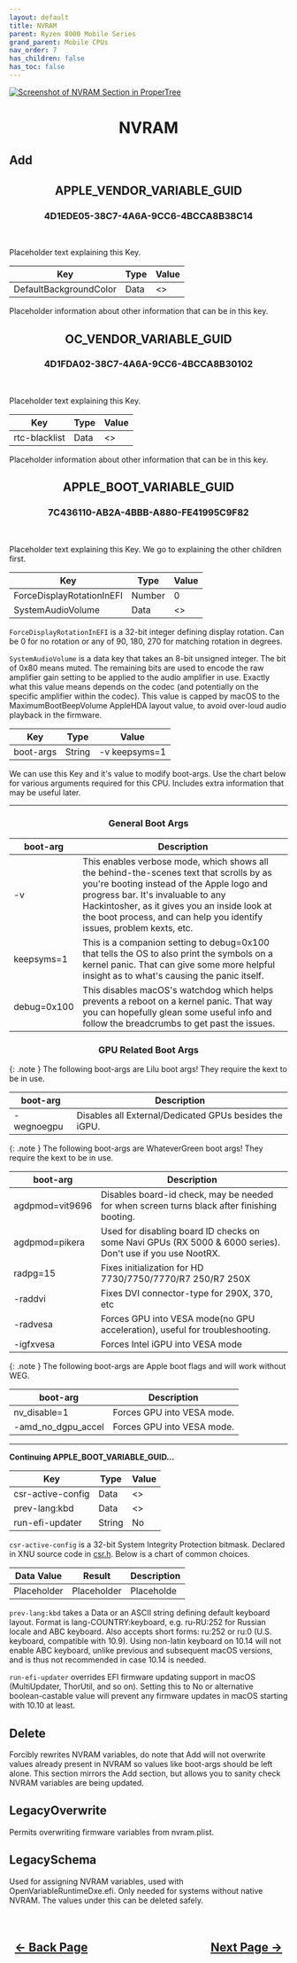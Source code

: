 ```yaml
---
layout: default
title: NVRAM
parent: Ryzen 8000 Mobile Series
grand_parent: Mobile CPUs
nav_order: 7
has_children: false
has_toc: false
---
```


<style>
  .navigation-container {
    display: flex;
    justify-content: space-between;
    align-items: center;
    width: 100%;
  }
  
  .nav-button {
    margin: 10px;
  }

  .section-title{
    text-align: center
  }

  .key-title{
    text-align: left
  }

  .key-entry{
    text-align: center
  }
</style>

<a align="center" href=""><img src="../../../../assets/" alt="Screenshot of NVRAM Section in ProperTree"></a>

<h1 class="section-title">NVRAM</h1>

<h2 class="key-title">Add</h2>

<h2 class="key-entry">APPLE_VENDOR_VARIABLE_GUID</h2>
<h3 class="key-entry">4D1EDE05-38C7-4A6A-9CC6-4BCCA8B38C14</h3>
<br>

Placeholder text explaining this Key.

| Key | Type | Value |
| --- | --- | --- |
| DefaultBackgroundColor | Data | <> |

Placeholder information about other information that can be in this key.

<h2 class="key-entry">OC_VENDOR_VARIABLE_GUID</h2>
<h3 class="key-entry">4D1FDA02-38C7-4A6A-9CC6-4BCCA8B30102</h3>
<br>

Placeholder text explaining this Key.

| Key | Type | Value |
| --- | --- | --- |
| rtc-blacklist | Data | <> |

Placeholder information about other information that can be in this key.

<h2 class="key-entry">APPLE_BOOT_VARIABLE_GUID</h2>
<h3 class="key-entry">7C436110-AB2A-4BBB-A880-FE41995C9F82</h3>
<br>

Placeholder text explaining this Key. We go to explaining the other children first.

| Key | Type | Value |
| --- | --- | --- |
| ForceDisplayRotationInEFI | Number | 0 |
| SystemAudioVolume | Data | <> |

``ForceDisplayRotationInEFI`` is a 32-bit integer defining display rotation. Can be 0 for no rotation or any of 90, 180, 270 for matching rotation in degrees.

``SystemAudioVolume`` is a data key that takes an 8-bit unsigned integer. The bit of 0x80 means muted. The remaining bits are used to encode the raw amplifier gain setting to be applied to the audio amplifier in use. Exactly what this value means depends on the codec (and potentially on the specific amplifier within the codec). This value is capped by macOS to the MaximumBootBeepVolume AppleHDA layout value, to avoid over-loud audio playback in the firmware.
<br>

| Key | Type | Value |
| ----- | ----- | ----- |
| boot-args | String | -v keepsyms=1 |

We can use this Key and it's value to modify boot-args. Use the chart below for various arguments required for this CPU. Includes extra information that may be useful later.

<hr>
<h3 class="key-entry">General Boot Args</h3>

| boot-arg | Description | 
| ----- | ----- |
| -v | This enables verbose mode, which shows all the behind-the-scenes text that scrolls by as you're booting instead of the Apple logo and progress bar. It's invaluable to any Hackintosher, as it gives you an inside look at the boot process, and can help you identify issues, problem kexts, etc. |
| keepsyms=1 | This is a companion setting to debug=0x100 that tells the OS to also print the symbols on a kernel panic. That can give some more helpful insight as to what's causing the panic itself. |
| debug=0x100 | This disables macOS's watchdog which helps prevents a reboot on a kernel panic. That way you can hopefully glean some useful info and follow the breadcrumbs to get past the issues. |

<h3 class="key-entry">GPU Related Boot Args</h3>

{: .note }
The following boot-args are Lilu boot args! They require the kext to be in use.

| boot-arg | Description |
| ----- | ----- |
| -wegnoegpu | Disables all External/Dedicated GPUs besides the iGPU. |

{: .note }
The following boot-args are WhateverGreen boot args! They require the kext to be in use.

| boot-arg | Description | 
| ----- | ----- |
| agdpmod=vit9696 | Disables board-id check, may be needed for when screen turns black after finishing booting. |
| agdpmod=pikera | Used for disabling board ID checks on some Navi GPUs (RX 5000 & 6000 series). Don't use if you use NootRX. |
| radpg=15 | Fixes initialization for HD 7730/7750/7770/R7 250/R7 250X |
| -raddvi | Fixes DVI connector-type for 290X, 370, etc |
| -radvesa | Forces GPU into VESA mode(no GPU acceleration), useful for troubleshooting. |
| -igfxvesa | Forces Intel iGPU into VESA mode |

{: .note }
The following boot-args are Apple boot flags and will work without WEG.

| boot-arg | Description | 
| ----- | ----- |
| nv_disable=1 | Forces GPU into VESA mode. |
| -amd_no_dgpu_accel | Forces GPU into VESA mode. |

<hr>
<b>Continuing APPLE_BOOT_VARIABLE_GUID...</b>
<br>

| Key | Type | Value |
| --- | --- | --- |
| csr-active-config | Data | <> |
| prev-lang:kbd | Data | <> |
| run-efi-updater | String | No |

``csr-active-config`` is a 32-bit System Integrity Protection bitmask. Declared in XNU source code in [csr.h](https://raw.githubusercontent.com/apple-oss-distributions/xnu/main/bsd/sys/csr.h). Below is a chart of common choices.

| Data Value | Result | Description |
| --- | --- | --- |
| Placeholder | Placeholder | Placeholde |

``prev-lang:kbd`` takes a Data or an ASCII string defining default keyboard layout. Format is lang-COUNTRY:keyboard, e.g. ru-RU:252 for Russian locale and ABC keyboard. Also accepts short forms:
ru:252 or ru:0 (U.S. keyboard, compatible with 10.9). Using non-latin keyboard on 10.14 will not enable ABC keyboard, unlike previous and subsequent macOS versions, and is thus not recommended in case 10.14 is needed.

``run-efi-updater`` overrides EFI firmware updating support in macOS (MultiUpdater, ThorUtil, and so on). Setting this to No or alternative boolean-castable value will prevent any firmware updates in macOS starting with 10.10 at least.

<h2 class="key-title">Delete</h2>

Forcibly rewrites NVRAM variables, do note that Add will not overwrite values already present in NVRAM so values like boot-args should be left alone. This section mirrors the Add section, but allows you to sanity check NVRAM variables are being updated.

<h2 class="key-title">LegacyOverwrite</h2>

Permits overwriting firmware variables from nvram.plist.

<h2 class="key-title">LegacySchema</h2>

Used for assigning NVRAM variables, used with OpenVariableRuntimeDxe.efi. Only needed for systems without native NVRAM. The values under this can be deleted safely.

<h2 align="center">
  <br>
  <div class="navigation-container">
    <a class="nav-button" href="../06-Misc/">&larr; Back Page</a>
    <a class="nav-button" href="../08-PlatformInfo/">Next Page &rarr;</a>
  </div>
  <br>
</h2>
